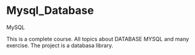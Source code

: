 # Mysql_Database
MySQL

This is a complete course.
All topics about DATABASE MYSQL and many exercise.
The project is a databasa library.
